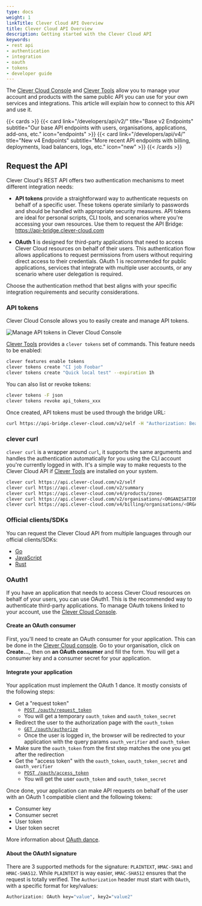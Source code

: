 ```yaml
---
type: docs
weight: 1
linkTitle: Clever Cloud API Overview
title: Clever Cloud API Overview
description: Getting started with the Clever Cloud API
keywords:
- rest api
- authentication
- integration
- oauth
- tokens
- developer guide
---
```


The [Clever Cloud Console](https://console.clever-cloud.com) and [Clever Tools](https://github.com/CleverCloud/clever-tools) allow you to manage your account and products with the same public API you can use for your own services and integrations. This article will explain how to connect to this API and use it.

{{< cards >}}
  {{< card link="/developers/api/v2/" title="Base v2 Endpoints" subtitle="Our base API endpoints with users, organisations, applications, add-ons, etc." icon="endpoints" >}}
  {{< card link="/developers/api/v4/" title="New v4 Endpoints" subtitle="More recent API endpoints with billing, deployments, load balancers, logs, etc." icon="new" >}}
{{< /cards >}}

## Request the API

Clever Cloud's REST API offers two authentication mechanisms to meet different integration needs:

* **API tokens** provide a straightforward way to authenticate requests on behalf of a specific user. These tokens operate similarly to passwords and should be handled with appropriate security measures. API tokens are ideal for personal scripts, CLI tools, and scenarios where you're accessing your own resources. Use them to request the API Bridge: https://api-bridge.clever-cloud.com

* **OAuth 1** is designed for third-party applications that need to access Clever Cloud resources on behalf of their users. This authentication flow allows applications to request permissions from users without requiring direct access to their credentials. OAuth 1 is recommended for public applications, services that integrate with multiple user accounts, or any scenario where user delegation is required.

Choose the authentication method that best aligns with your specific integration requirements and security considerations.

### API tokens

Clever Cloud Console allows you to easily create and manage API tokens.

![Manage API tokens in Clever Cloud Console](/images/console-api-tokens.webp)

[Clever Tools](https://github.com/CleverCloud/clever-tools) provides a `clever tokens` set of commands. This feature needs to be enabled:

```bash
clever features enable tokens
clever tokens create "CI job Foobar"
clever tokens create "Quick local test" --expiration 1h
```

You can also list or revoke tokens:

```bash
clever tokens -F json
clever tokens revoke api_tokens_xxx
```

Once created, API tokens must be used through the bridge URL:

```bash
curl https://api-bridge.clever-cloud.com/v2/self -H "Authorization: Bearer [API_TOKEN]"
```

### clever curl

`clever curl` is a wrapper around `curl`, it supports the same arguments and handles the authentication automatically for you using the CLI account you're currently logged in with. It's a simple way to make requests to the Clever Cloud API if [Clever Tools](https://github.com/CleverCloud/clever-tools) are installed on your system.

```bash
clever curl https://api.clever-cloud.com/v2/self
clever curl https://api.clever-cloud.com/v2/summary
clever curl https://api.clever-cloud.com/v4/products/zones
clever curl https://api.clever-cloud.com/v2/organisations/<ORGANISATION_ID>/applications | jq '.[].id'
clever curl https://api.clever-cloud.com/v4/billing/organisations/<ORGANISATION_ID>/<INVOICE_NUMBER>.pdf > invoice.pdf
```

### Official clients/SDKs

You can request the Clever Cloud API from multiple languages through our official clients/SDKs:
- [Go](https://github.com/CleverCloud/clevercloud-client-go)
- [JavaScript](https://github.com/CleverCloud/clever-client.js)
- [Rust](https://github.com/CleverCloud/clevercloud-sdk-rust)

### OAuth1

If you have an application that needs to access Clever Cloud resources on behalf of your users, you can use OAuth1. This is the recommended way to authenticate third-party applications. To manage OAuth tokens linked to your account, use the [Clever Cloud Console](https://console.clever-cloud.com/users/me/oauth-tokens).

#### Create an OAuth consumer

First, you'll need to create an OAuth consumer for your application. This can be done in the [Clever Cloud console](https://console.clever-cloud.com). Go to your organisation, click on **Create…**, then on **an OAuth consumer** and fill the form. You will get a consumer key and a consumer secret for your application.

#### Integrate your application

Your application must implement the OAuth 1 dance. It mostly consists of the following steps:

* Get a "request token"
  * [`POST /oauth/request_token`](/api/v2/#post-/oauth/request_token)
  * You will get a temporary `oauth_token` and `oauth_token_secret`
* Redirect the user to the authorization page with the `oauth_token`
  * [`GET /oauth/authorize`](/api/v2/#get-/oauth/authorize)
  * Once the user is logged in, the browser will be redirected to your application with the query params `oauth_verifier` and `oauth_token`
* Make sure the `oauth_token` from the first step matches the one you get after the redirection
* Get the "access token" with the `oauth_token`, `oauth_token_secret` and `oauth_verifier`
  * [`POST /oauth/access_token`](/api/v2/#post-/oauth/access_token)
  * You will get the user `oauth_token` and `oauth_token_secret`

Once done, your application can make API requests on behalf of the user with an OAuth 1 compatible client and the following tokens:

* Consumer key
* Consumer secret
* User token
* User token secret

More information about [OAuth dance](https://oauth.net/core/1.0/#anchor9).

#### About the OAuth1 signature

There are 3 supported methods for the signature: `PLAINTEXT`, `HMAC-SHA1` and `HMAC-SHA512`. While `PLAINTEXT` is way easier, `HMAC-SHA512` ensures that the request is totally verified. The `Authorization` header must start with `OAuth`, with a specific format for key/values:

```bash
Authorization: OAuth key="value", key2="value2"
```
